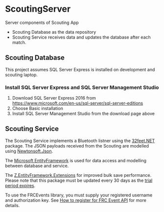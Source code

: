 # ScoutingServer
Server components of Scouting App

* Scouting Database as the data repository
* Scouting Service receives data and updates the database after each match.

## Scouting Database
This project assumes SQL Server Express is installed on development and scouting laptop.

### Install SQL Server Express and SQL Server Management Studio

1. Download SQL Server Express 2016 from https://www.microsoft.com/en-us/sql-server/sql-server-editions 
2. Choose Basic installation
3. Install SQL Server Management Studio from the download page above


## Scouting Service

The Scouting Service implements a Bluetooth listner using the [32feet.NET](https://github.com/inthehand/32feet) package.
The JSON payloads received from the Scouting are modelled using [Newtonsoft.Json](https://www.newtonsoft.com/json).

The [Microsoft EntityFramework](http://go.microsoft.com/fwlink/?LinkID=320540) is used for data access and modelling between database and service.

The [Z.EntityFramework.Extensions](http://entityframework-extensions.net/?z=nuget) for improved bulk save performance.  Please note that 
this package must be updated every 30 days as the [trial period expires](http://entityframework-extensions.net/trial-period-expired-exception).

To use the FRCEvents library, you must supply your registered username and authorization key. See [How to register for FRC Event API](http://docs.frcevents2.apiary.io/#reference/authorization/retrieve-event-alliance-selection) for more details.
